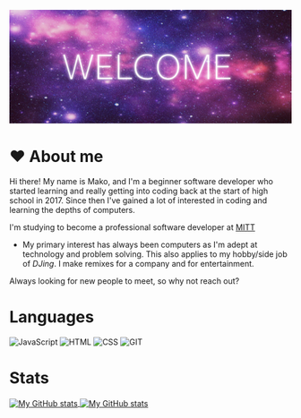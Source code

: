![Welcome Purple Galaxy](assets/galaxyWelcome.png "Welcome Purple Galaxy")

# ❤️ About me
Hi there! My name is Mako, and I'm a beginner software developer who started learning and really getting into
coding back at the start of high school in 2017. Since then I've gained a lot of interested in coding and learning
the depths of computers.

I'm studying to become a professional software developer at [MITT](https://mitt.ca/)

- My primary interest has always been computers as I'm adept at technology and problem solving. This also applies to my
hobby/side job of *DJing*. I make remixes for a company and for entertainment.

Always looking for new people to meet, so why not reach out?

# Languages

![JavaScript](https://img.shields.io/badge/JavaScript-F7DF1E?style=for-the-badge&logo=javascript&logoColor=black)
![HTML](https://img.shields.io/badge/HTML-239120?style=for-the-badge&logo=html5&logoColor=white)
![CSS](https://img.shields.io/badge/CSS-239120?&style=for-the-badge&logo=css3&logoColor=white)
![GIT](https://img.shields.io/badge/GIT-E44C30?style=for-the-badge&logo=git&logoColor=white)

# Stats

<a href="https://github.com/makoeuro">
  <img height="205px" align="center" src="https://github-readme-stats.vercel.app/api?username=makoeuro&show_icons=true&theme=omni" alt="My GitHub stats" />
</a>
<a href="https://github.com/makoeuro">
  <img align="center" src="https://github-readme-stats.vercel.app/api/top-langs/?username=makoeuro&theme=omni" alt="My 
  GitHub stats"/>
</a>
